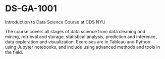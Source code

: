 # DS-GA-1001
Introduction to Data Science Course at CDS NYU

The course covers all stages of data science from data cleaning and mining, retrieval and storage, statistical analysis, prediction and inference, data exploration and visualization. Exercises are in Tableau and Python using Jupyter notebooks, and include using advanced methods and tools in the field.

